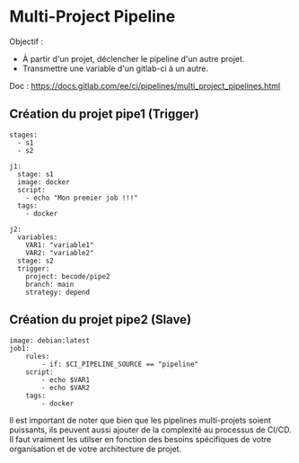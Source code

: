 # Multi-Project Pipeline 

Objectif :

* À partir d'un projet, déclencher le pipeline d'un autre projet.
* Transmettre une variable d'un gitlab-ci à un autre.

Doc : https://docs.gitlab.com/ee/ci/pipelines/multi_project_pipelines.html

   
## Création du projet pipe1 (Trigger)

```
stages:
  - s1
  - s2

j1:
  stage: s1
  image: docker
  script:
    - echo "Mon premier job !!!"
  tags:
    - docker

j2:
  variables:
    VAR1: "variable1"
    VAR2: "variable2"
  stage: s2
  trigger:
    project: becode/pipe2
    branch: main
    strategy: depend

```

## Création du projet pipe2 (Slave)
```
image: debian:latest
job1:
    rules:
        - if: $CI_PIPELINE_SOURCE == "pipeline"
    script:
        - echo $VAR1
        - echo $VAR2
    tags:
        - docker
```

Il est important de noter que bien que les pipelines multi-projets soient puissants, 
ils peuvent aussi ajouter de la complexité au processus de CI/CD. 
Il faut vraiment les utilser en fonction des besoins spécifiques 
de votre organisation et de votre architecture de projet.
